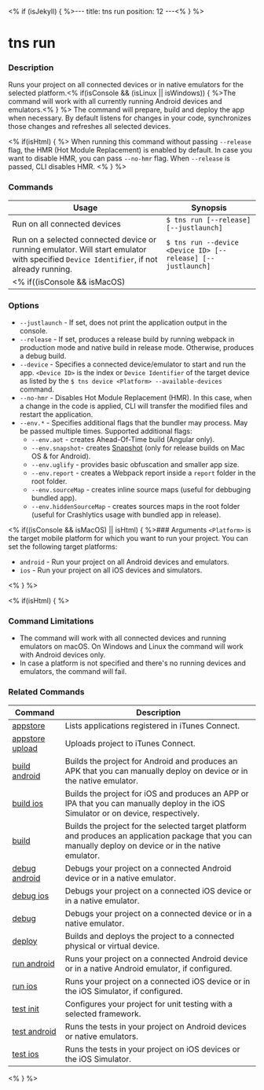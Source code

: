 <% if (isJekyll) { %>---
title: tns run
position: 12
---<% } %>

# tns run

### Description

Runs your project on all connected devices or in native emulators for the selected platform.<% if(isConsole && (isLinux || isWindows)) { %>The command will work with all currently running Android devices and emulators.<% } %> The command will prepare, build and deploy the app when necessary. By default listens for changes in your code, synchronizes those changes and refreshes all selected devices.

<% if(isHtml) { %>
When running this command without passing `--release` flag, the HMR (Hot Module Replacement) is enabled by default. In case you want to disable HMR, you can pass `--no-hmr` flag. When `--release` is passed, CLI disables HMR.
<% } %>

### Commands

Usage | Synopsis
---|---
Run on all connected devices | `$ tns run [--release] [--justlaunch]`
Run on a selected connected device or running emulator. Will start emulator with specified `Device Identifier`, if not already running. | `$ tns run --device <Device ID> [--release] [--justlaunch]`
<% if((isConsole && isMacOS) || isHtml) { %>Run on all connected devices of the speficied `Platform` | `$ tns run <Platform> [--release] [--justlaunch]`<% } %>

### Options

* `--justlaunch` - If set, does not print the application output in the console.
* `--release` - If set, produces a release build by running webpack in production mode and native build in release mode. Otherwise, produces a debug build.
* `--device` - Specifies a connected device/emulator to start and run the app. `<Device ID>` is the index or `Device Identifier` of the target device as listed by the `$ tns device <Platform> --available-devices` command.
* `--no-hmr` - Disables Hot Module Replacement (HMR). In this case, when a change in the code is applied, CLI will transfer the modified files and restart the application.
* `--env.*` - Specifies additional flags that the bundler may process. May be passed multiple times. Supported additional flags:
    *   `--env.aot` - creates Ahead-Of-Time build (Angular only).
    *   `--env.snapshot`- creates [Snapshot](https://docs.nativescript.org/performance-optimizations/bundling-with-webpack#v8-heap-snapshot) (only for release builds on Mac OS & for Android).
    *   `--env.uglify` - provides basic obfuscation and smaller app size.
    *   `--env.report` - creates a Webpack report inside a `report` folder in the root folder.
    *   `--env.sourceMap` - creates inline source maps (useful for debbuging bundled app).
    *   `--env.hiddenSourceMap` - creates sources maps in the root folder (useful for Crashlytics usage with bundled app in release).


<% if((isConsole && isMacOS) || isHtml) { %>### Arguments
`<Platform>` is the target mobile platform for which you want to run your project. You can set the following target platforms:
 * `android` - Run your project on all Android devices and emulators.
 * `ios` - Run your project on all iOS devices and simulators.

<% } %>

<% if(isHtml) { %>

### Command Limitations

* The command will work with all connected devices and running emulators on macOS. On Windows and Linux the command will work with Android devices only.
* In case a platform is not specified and there's no running devices and emulators, the command will fail.

### Related Commands

Command | Description
----------|----------
[appstore](../../publishing/appstore.html) | Lists applications registered in iTunes Connect.
[appstore upload](../../publishing/appstore-upload.html) | Uploads project to iTunes Connect.
[build android](build-android.html) | Builds the project for Android and produces an APK that you can manually deploy on device or in the native emulator.
[build ios](build-ios.html) | Builds the project for iOS and produces an APP or IPA that you can manually deploy in the iOS Simulator or on device, respectively.
[build](build.html) | Builds the project for the selected target platform and produces an application package that you can manually deploy on device or in the native emulator.
[debug android](debug-android.html) | Debugs your project on a connected Android device or in a native emulator.
[debug ios](debug-ios.html) | Debugs your project on a connected iOS device or in a native emulator.
[debug](debug.html) | Debugs your project on a connected device or in a native emulator.
[deploy](deploy.html) | Builds and deploys the project to a connected physical or virtual device.
[run android](run-android.html) | Runs your project on a connected Android device or in a native Android emulator, if configured.
[run ios](run-ios.html) | Runs your project on a connected iOS device or in the iOS Simulator, if configured.
[test init](test-init.html) | Configures your project for unit testing with a selected framework.
[test android](test-android.html) | Runs the tests in your project on Android devices or native emulators.
[test ios](test-ios.html) | Runs the tests in your project on iOS devices or the iOS Simulator.
<% } %>
